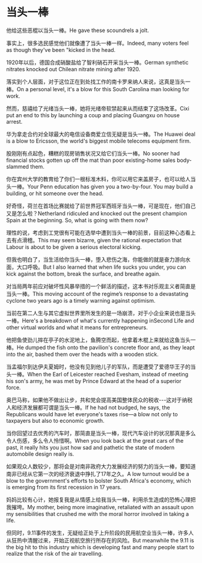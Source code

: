 # 当头一棒

<p><span class="chinese">他给这些恶棍以当头一棒。</span><span class="english">He gave these scoundrels a jolt.</span></p>

<p><span class="chinese">事实上，很多选民感觉他们就像遭了当头一棒一样。</span><span class="english">Indeed, many voters feel as though they've been "kicked in the head.</span></p>

<p><span class="chinese">1920年以后，德国合成硝酸盐给了智利硝石开采当头一棒。</span><span class="english">German synthetic nitrates knocked out Chilean nitrate mining after 1920.</span></p>

<p><span class="chinese">落实到个人层面，对于这位正在到处找工作的南卡罗来纳人来说，这真是当头一棒。</span><span class="english">On a personal level, it's a blow for this South Carolina man looking for work.</span></p>

<p><span class="chinese">然而，慈禧给了光绪当头一棒，她将光绪帝软禁起来从而结束了这场改革。</span><span class="english">Cixi put an end to this by launching a coup and placing Guangxu on house arrest.</span></p>

<p><span class="chinese">华为拿走合约对全球最大的电信设备商爱立信无疑是当头一棒。</span><span class="english">The Huawei deal is a blow to Ericsson, the world's biggest mobile telecoms equipment firm.</span></p>

<p><span class="chinese">股刚刚有点起色，糟糕的现房销售状况又给它们当头一棒。</span><span class="english">No sooner had financial stocks gotten up off the mat than poor existing-home sales body-slammed them.</span></p>

<p><span class="chinese">你在宾州大学的教育给了你们一根标准木料，你可以用它来盖房子，也可以给人当头一棒。</span><span class="english">Your Penn education has given you a two-by-four. You may build a building, or hit someone over the head.</span></p>

<p><span class="chinese">好奇怪，荷兰在首场比赛就给了前世界冠军西班牙当头一棒，可是现在，他们自己又是怎么啦？</span><span class="english">Netherland ridiculed and knocked out the present champion Spain at the beginning. So, what is going with them now?</span></p>

<p><span class="chinese">理性的说，考虑到工党很有可能在选举中遭到当头一棒的前景，目前这种心态看上去有点滑稽。</span><span class="english">This may seem bizarre, given the rational expectation that Labour is about to be given a serious electoral kicking.</span></p>

<p><span class="chinese">但我也明白了，当生活给你当头一棒，堕入悲伤之海，你能做的就是奋力游向水面，大口呼吸。</span><span class="english">But I also learned that when life sucks you under, you can kick against the bottom, break the surface, and breathe again.</span></p>

<p><span class="chinese">对当局两年前应对破坏性风暴举措的一个鲜活的描述，这本书对乐观主义者简直是当头一棒。</span><span class="english">This moving account of the regime’s response to a devastating cyclone two years ago is a timely warning against optimism.</span></p>

<p><span class="chinese">当前在第二人生与其它虚拟世界里所发生的是一场崩溃，对于小企业来说也是当头一棒。</span><span class="english">Here's a breakdown of what's currently happening inSecond Life and other virtual worlds and what it means for entrepreneurs.</span></p>

<p><span class="chinese">他把鱼使劲儿摔在亭子的水泥地上，鱼腾空而起，他拿着木棍上来就给这鱼当头一棒。</span><span class="english">He dumped the fish onto the pavilion's concrete floor and, as they leapt into the air, bashed them over the heads with a wooden stick.</span></p>

<p><span class="chinese">当孟福尔到达伊夫夏姆时，他没有见到他儿子的军队，而是遭受了爱德华王子的当头一棒。</span><span class="english">When the Earl of Leicester reached Evesham, instead of meeting his son's army, he was met by Prince Edward at the head of a superior force.</span></p>

<p><span class="chinese">奥巴马称，如果他不做出让步，共和党会提高美国整体民众的税收---这对于纳税人和经济发展都可谓是当头一棒。</span><span class="english">If he had not budged, he says, the Republicans would have let everyone's taxes rise—a blow not only to taxpayers but also to economic growth.</span></p>

<p><span class="chinese">当你回望过去优秀的汽车时，那简直是当头一棒，现代汽车设计的状况那真是多么令人伤感，多么令人怜惜啊。</span><span class="english">When you look back at the great cars of the past, it really hits you just how sad and pathetic the state of modern automobile design really is.</span></p>

<p><span class="chinese">如果观众人数较少，那将会是对南非政府大力发展经济的努力的当头一棒，要知道南非已经从它第一次的经济衰退中挣扎了17年之久。</span><span class="english">A low turnout would be a blow to the government's efforts to bolster South Africa's economy, which is emerging from its first recession in 17 years.</span></p>

<p><span class="chinese">妈妈比较有心计，她报复我是从情感上给我当头一棒，利用杀生造成的恐怖心理把我摧垮。</span><span class="english">My mother, being more imaginative, retaliated with an assault upon my sensibilities that crushed me with the moral horror involved in taking a life.</span></p>

<p><span class="chinese">但同时，9.11事件的发生，无疑给正处于上升阶段的民用航空业当头一棒，许多人从狂热中清醒过来，开始正视航空旅行所存在的风险。</span><span class="english">But meanwhile the 9.11 is the big hit to this industry which is developing fast and many people start to realize that the risk of the air travelling.</span></p>

